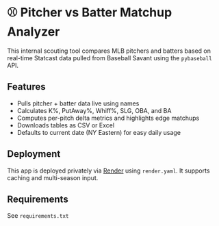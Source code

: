 # ⚾ Pitcher vs Batter Matchup Analyzer

This internal scouting tool compares MLB pitchers and batters based on real-time Statcast data pulled from Baseball Savant using the `pybaseball` API.

## Features
- Pulls pitcher + batter data live using names
- Calculates K%, PutAway%, Whiff%, SLG, OBA, and BA
- Computes per-pitch delta metrics and highlights edge matchups
- Downloads tables as CSV or Excel
- Defaults to current date (NY Eastern) for easy daily usage

## Deployment
This app is deployed privately via [Render](https://render.com) using `render.yaml`. It supports caching and multi-season input.

## Requirements
See `requirements.txt`
